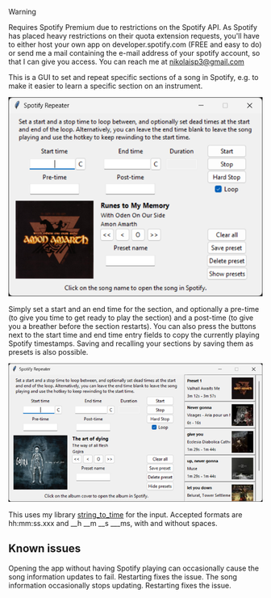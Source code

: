 > [!WARNING]
> Requires Spotify Premium due to restrictions on the Spotify API.
> As Spotify has placed heavy restrictions on their quota extension requests, you'll have to either host your own app on developer.spotify.com (FREE and easy to do) or send me a mail containing the e-mail address of your spotify account, so that I can give you access.
> You can reach me at nikolaisp3@gmail.com

This is a GUI to set and repeat specific sections of a song in Spotify, e.g. to make it easier to learn a specific section on an instrument.

![GUI](https://github.com/vermilion00/spotify-repeater/blob/main/images/gui.png)

Simply set a start and an end time for the section, and optionally a pre-time (to give you time to get ready to play the section) and a post-time (to give you a breather before the section restarts). You can also press the buttons next to the start time and end time entry fields to copy the currently playing Spotify timestamps.
Saving and recalling your sections by saving them as presets is also possible.

![GUI_with_presets](https://github.com/vermilion00/spotify-repeater/blob/main/images/gui_with_presets.png)

This uses my library [string_to_time](https://github.com/vermilion00/py-stringtotime) for the input. Accepted formats are hh:mm:ss.xxx and \_\_h \_\_m \_\_s \_\_\_ms, with and without spaces.

## Known issues
Opening the app without having Spotify playing can occasionally cause the song information updates to fail. Restarting fixes the issue.
The song information occasionally stops updating. Restarting fixes the issue.